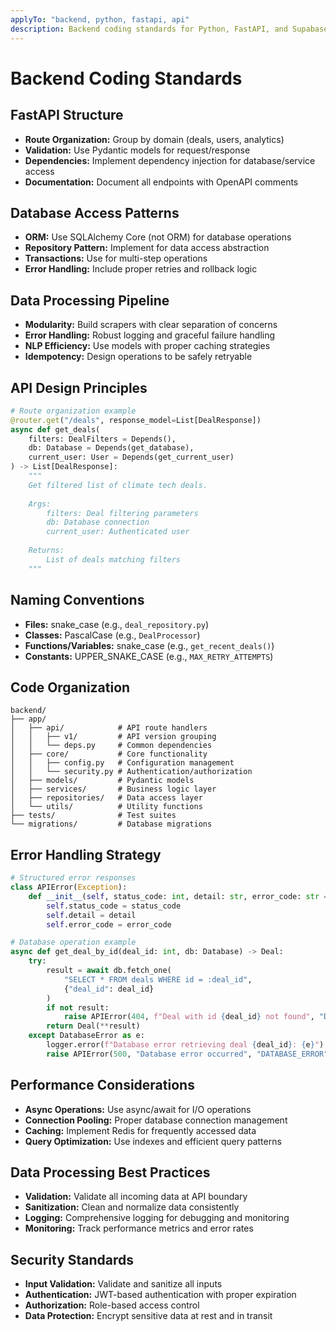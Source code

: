 ```yaml
---
applyTo: "backend, python, fastapi, api"
description: Backend coding standards for Python, FastAPI, and Supabase
---
```


# Backend Coding Standards

## FastAPI Structure
- **Route Organization:** Group by domain (deals, users, analytics)
- **Validation:** Use Pydantic models for request/response
- **Dependencies:** Implement dependency injection for database/service access
- **Documentation:** Document all endpoints with OpenAPI comments

## Database Access Patterns
- **ORM:** Use SQLAlchemy Core (not ORM) for database operations
- **Repository Pattern:** Implement for data access abstraction
- **Transactions:** Use for multi-step operations
- **Error Handling:** Include proper retries and rollback logic

## Data Processing Pipeline
- **Modularity:** Build scrapers with clear separation of concerns
- **Error Handling:** Robust logging and graceful failure handling
- **NLP Efficiency:** Use models with proper caching strategies
- **Idempotency:** Design operations to be safely retryable

## API Design Principles
```python
# Route organization example
@router.get("/deals", response_model=List[DealResponse])
async def get_deals(
    filters: DealFilters = Depends(),
    db: Database = Depends(get_database),
    current_user: User = Depends(get_current_user)
) -> List[DealResponse]:
    """
    Get filtered list of climate tech deals.
    
    Args:
        filters: Deal filtering parameters
        db: Database connection
        current_user: Authenticated user
        
    Returns:
        List of deals matching filters
    """
```

## Naming Conventions
- **Files:** snake_case (e.g., `deal_repository.py`)
- **Classes:** PascalCase (e.g., `DealProcessor`)
- **Functions/Variables:** snake_case (e.g., `get_recent_deals()`)
- **Constants:** UPPER_SNAKE_CASE (e.g., `MAX_RETRY_ATTEMPTS`)

## Code Organization
```
backend/
├── app/
│   ├── api/            # API route handlers
│   │   ├── v1/         # API version grouping
│   │   └── deps.py     # Common dependencies
│   ├── core/           # Core functionality
│   │   ├── config.py   # Configuration management
│   │   └── security.py # Authentication/authorization
│   ├── models/         # Pydantic models
│   ├── services/       # Business logic layer
│   ├── repositories/   # Data access layer
│   └── utils/          # Utility functions
├── tests/              # Test suites
└── migrations/         # Database migrations
```

## Error Handling Strategy
```python
# Structured error responses
class APIError(Exception):
    def __init__(self, status_code: int, detail: str, error_code: str = None):
        self.status_code = status_code
        self.detail = detail
        self.error_code = error_code

# Database operation example
async def get_deal_by_id(deal_id: int, db: Database) -> Deal:
    try:
        result = await db.fetch_one(
            "SELECT * FROM deals WHERE id = :deal_id", 
            {"deal_id": deal_id}
        )
        if not result:
            raise APIError(404, f"Deal with id {deal_id} not found", "DEAL_NOT_FOUND")
        return Deal(**result)
    except DatabaseError as e:
        logger.error(f"Database error retrieving deal {deal_id}: {e}")
        raise APIError(500, "Database error occurred", "DATABASE_ERROR")
```

## Performance Considerations
- **Async Operations:** Use async/await for I/O operations
- **Connection Pooling:** Proper database connection management
- **Caching:** Implement Redis for frequently accessed data
- **Query Optimization:** Use indexes and efficient query patterns

## Data Processing Best Practices
- **Validation:** Validate all incoming data at API boundary
- **Sanitization:** Clean and normalize data consistently  
- **Logging:** Comprehensive logging for debugging and monitoring
- **Monitoring:** Track performance metrics and error rates

## Security Standards
- **Input Validation:** Validate and sanitize all inputs
- **Authentication:** JWT-based authentication with proper expiration
- **Authorization:** Role-based access control
- **Data Protection:** Encrypt sensitive data at rest and in transit
